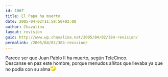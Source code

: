 ```yaml
---
id: 1067
title: El Papa ha muerto
date: 2005-04-02T11:59:50+02:00
author: Chavalina
layout: revision
guid: http://www.wp.chavalina.net/2005/04/02/384-revision/
permalink: /2005/04/02/384-revision/
---
```

Parece ser que Juan Pablo II ha muerto, seg&uacute;n TeleCinco.  
Descanse en paz este hombre, porque menudos a&ntilde;itos que llevaba ya que no pod&iacute;a con su alma![emo](/imagenes/emoticonos/pensativo.gif)